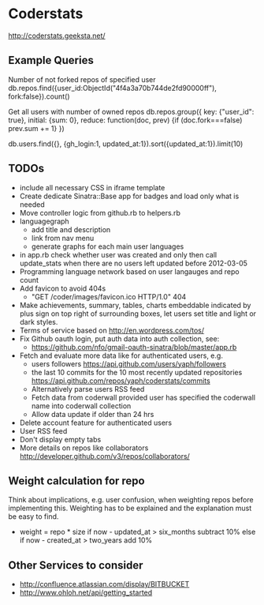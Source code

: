 # Coderstats

http://coderstats.geeksta.net/

## Example Queries

Number of not forked repos of specified user
db.repos.find({user_id:ObjectId("4f4a3a70b744de2fd90000ff"), fork:false}).count()

Get all users with number of owned repos
db.repos.group({ key: {"user_id": true}, initial: {sum: 0}, reduce: function(doc, prev) {if (doc.fork===false) prev.sum += 1} })

db.users.find({}, {gh_login:1, updated_at:1}).sort({updated_at:1}).limit(10)

## TODOs

* include all necessary CSS in iframe template
* Create dedicate Sinatra::Base app for badges and load only what is needed
* Move controller logic from github.rb to helpers.rb
* languagegraph
    * add title and description
    * link from nav menu
    * generate graphs for each main user languages
* in app.rb check whether user was created and only then call update_stats when there are no users left updated before 2012-03-05
* Programming language network based on user langauges and repo count
* Add favicon to avoid 404s
    * "GET /coder/images/favicon.ico HTTP/1.0" 404
* Make achievements, summary, tables, charts embeddable indicated by plus sign on top right of surrounding boxes, let users set title and light or dark styles.
* Terms of service based on http://en.wordpress.com/tos/
* Fix Github oauth login, put auth data into auth collection, see:
    * https://github.com/nfo/gmail-oauth-sinatra/blob/master/app.rb
* Fetch and evaluate more data like for authenticated users, e.g.
    * users followers https://api.github.com/users/yaph/followers
    * the last 10 commits for the 10 most recently updated repositories https://api.github.com/repos/yaph/coderstats/commits
    * Alternatively parse users RSS feed
    * Fetch data from coderwall provided user has specified the coderwall name into coderwall collection
    * Allow data update if older than 24 hrs
* Delete account feature for authenticated users
* User RSS feed
* Don't display empty tabs
* More details on repos like collaborators http://developer.github.com/v3/repos/collaborators/

## Weight calculation for repo

Think about implications, e.g. user confusion, when weighting repos before 
implementing this. Weighting has to be explained and the explanation must be easy
to find.

* weight = repo * size
  if now - updated_at > six_months
    subtract 10%
  else if now - created_at > two_years
    add 10%

## Other Services to consider
* http://confluence.atlassian.com/display/BITBUCKET
* http://www.ohloh.net/api/getting_started
